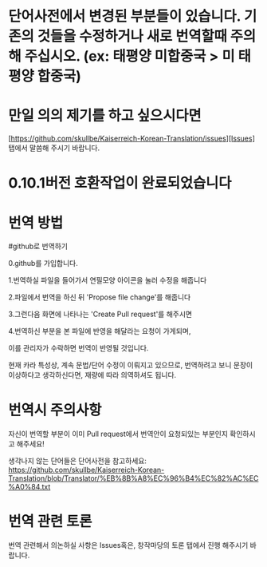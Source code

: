 # 단어사전에서 변경된 부분들이 있습니다. 기존의 것들을 수정하거나 새로 번역할때 주의해 주십시오. (ex: 태평양 미합중국 > 미 태평양 합중국)
# 만일 의의 제기를 하고 싶으시다면 
[https://github.com/skullbe/Kaiserreich-Korean-Translation/issues][Issues] 탭에서 말씀해 주시기 바랍니다.
# 0.10.1버전 호환작업이 완료되었습니다

# 번역 방법


#github로 번역하기

0.github를 가입합니다.

1.번역하실 파일을 들어가서 연필모양 아이콘을 눌러 수정을 해줍니다

2.파일에서 번역을 하신 뒤 'Propose file change'를 해줍니다

3.그런다음 화면에 나타나는 'Create Pull request'를 해주시면

4.번역하신 부분을 본 파일에 반영을 해달라는 요청이 가게되며, 

이를 관리자가 수락하면 번역이 반영될 것입니다.

현재 카라 특성상, 계속 문법/단어 수정이 이뤄지고 있으므로, 번역하려고 보니 문장이 이상하다고 생각하신다면, 재량에 따라 의역하셔도 됩니다.



# 번역시 주의사항

자신이 번역할 부분이 이미 Pull request에서 번역안이 요청되있는 부분인지 확인하시고 해주세요!

생각나지 않는 단어들은 단어사전을 참고하세요: https://github.com/skullbe/Kaiserreich-Korean-Translation/blob/Translator/%EB%8B%A8%EC%96%B4%EC%82%AC%EC%A0%84.txt



# 번역 관련 토론

번역 관련해서 의논하실 사항은 Issues혹은, 창작마당의 토론 탭에서 진행 해주시기 바랍니다.
